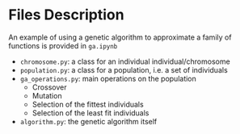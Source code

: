 # Files Description

An example of using a genetic algorithm to approximate a family of functions is provided in `ga.ipynb`

* `chromosome.py`: a class for an individual individual/chromosome
* `population.py`: a class for a population, i.e. a set of individuals
* `ga_operations.py`: main operations on the population
	+ Crossover
	+ Mutation
	+ Selection of the fittest individuals
	+ Selection of the least fit individuals
* `algorithm.py`: the genetic algorithm itself
